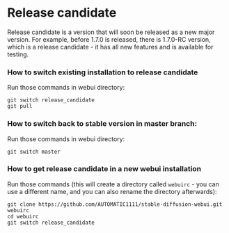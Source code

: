 # Release candidate
Release candidate is a version that will soon be released as a new major version. For example, before 1.7.0 is released, there is 1.7.0-RC version, which is a release candidate - it has all new features and is available for testing.

### How to switch existing installation to release candidate
Run those commands in webui directory:

```
git switch release_candidate
git pull
```

### How to switch back to stable version in master branch:
Run those commands in webui directory:
```
git switch master
```

### How to get release candidate in a new webui installation

Run those commands (this will create a directory called `webuirc` - you can use a different name, and you can also rename the directory afterwards):

```
git clone https://github.com/AUTOMATIC1111/stable-diffusion-webui.git webuirc
cd webuirc
git switch release_candidate
```

